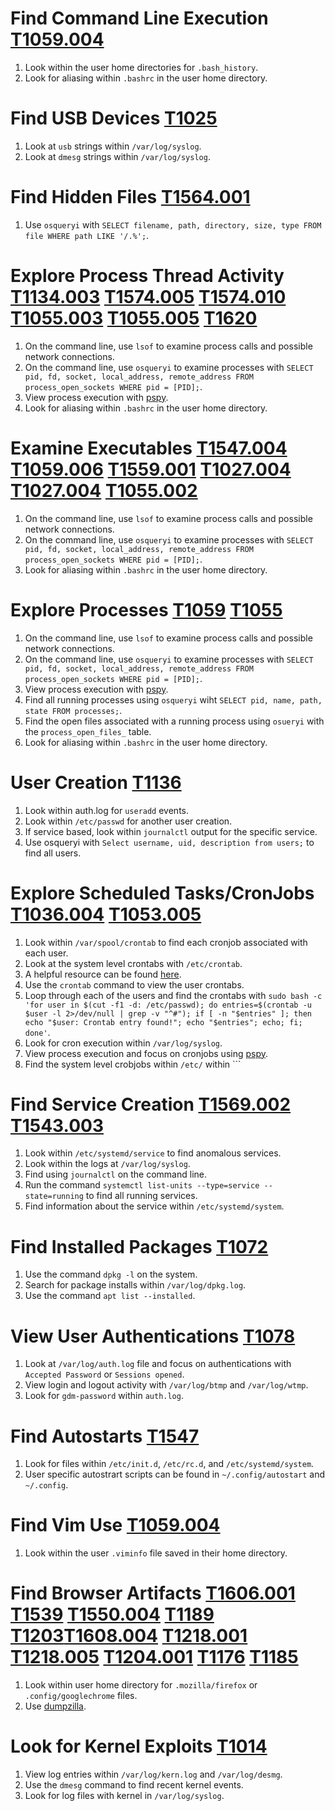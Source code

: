# Find Command Line Execution [T1059.004](https://attack.mitre.org/techniques/T1059/004/)
1. Look within the user home directories for ```.bash_history```. 
2. Look for aliasing within ```.bashrc``` in the user home directory. 

# Find USB Devices [T1025](https://attack.mitre.org/techniques/T1025/)
1. Look at ```usb``` strings within ```/var/log/syslog```. 
2. Look at ```dmesg``` strings within ```/var/log/syslog```. 

# Find Hidden Files [T1564.001](https://attack.mitre.org/techniques/T1564/001/)
1. Use ```osqueryi``` with ```SELECT filename, path, directory, size, type FROM file WHERE path LIKE '/.%';```. 

# Explore Process Thread Activity [T1134.003](https://attack.mitre.org/techniques/T1134/003) [T1574.005](https://attack.mitre.org/techniques/T574/005) [T1574.010](https://attack.mitre.org/techniques/T1574/010) [T1055.003](https://attack.mitre.org/techniques/T1055/003) [T1055.005](https://attack.mitre.org/techniques/T1055/005) [T1620](https://attack.mitre.org/techniques/T1620)
1. On the command line, use ```lsof``` to examine process calls and possible network connections. 
2. On the command line, use ```osqueryi``` to examine processes with ```SELECT pid, fd, socket, local_address, remote_address FROM process_open_sockets WHERE pid = [PID];```. 
3. View process execution with [pspy](https://github.com/DominicBreuker/pspy). 
4. Look for aliasing within ```.bashrc``` in the user home directory. 

# Examine Executables [T1547.004](https://attack.mitre.org/techniques/T1547/004/) [T1059.006](https://attack.mitre.org/techniques/T1059/006/) [T1559.001]([T1070.004](https://attack.mitre.org/techniques/T1559/001/)) [T1027.004]([T1070.004](https://attack.mitre.org/techniques/T1027/004/)) [T1027.004]([T1070.009](https://attack.mitre.org/techniques/T1027/009/)) [T1055.002](https://attack.mitre.org/techniques/T1055/002)
1. On the command line, use ```lsof``` to examine process calls and possible network connections. 
2. On the command line, use ```osqueryi``` to examine processes with ```SELECT pid, fd, socket, local_address, remote_address FROM process_open_sockets WHERE pid = [PID];```. 
3. Look for aliasing within ```.bashrc``` in the user home directory. 

# Explore Processes [T1059](https://attack.mitre.org/techniques/T1059) [T1055](https://attack.mitre.org/techniques/T1055/)
1. On the command line, use ```lsof``` to examine process calls and possible network connections. 
2. On the command line, use ```osqueryi``` to examine processes with ```SELECT pid, fd, socket, local_address, remote_address FROM process_open_sockets WHERE pid = [PID];```. 
3. View process execution with [pspy](https://github.com/DominicBreuker/pspy). 
4. Find all running processes using ```osqueryi``` wiht ```SELECT pid, name, path, state FROM processes;```. 
5. Find the open files associated with a running process using ```osueryi``` with the ```process_open_files_``` table. 
6. Look for aliasing within ```.bashrc``` in the user home directory. 	

# User Creation [T1136](https://attack.mitre.org/techniques/T1136/)
1. Look within auth.log for ```useradd``` events. 
2. Look within ```/etc/passwd``` for another user creation. 
3. If service based, look within ```journalctl``` output for the specific service. 
4. Use osqueryi with ```Select username, uid, description from users;``` to find all users. 

# Explore Scheduled Tasks/CronJobs [T1036.004](https://attack.mitre.org/techniques/T136/004) [T1053.005](https://attack.mitre.org/techniques/T1053/005)
1. Look within ```/var/spool/crontab``` to find each cronjob associated with each user. 
2. Look at the system level crontabs with ```/etc/crontab```.
3. A helpful resource can be found [here](https://crontab.guru/).
4. Use the ```crontab``` command to view the user crontabs. 
5. Loop through each of the users and find the crontabs with ```sudo bash -c 'for user in $(cut -f1 -d: /etc/passwd); do entries=$(crontab -u $user -l 2>/dev/null | grep -v "^#"); if [ -n "$entries" ]; then echo "$user: Crontab entry found!"; echo "$entries"; echo; fi; done'```. 
6. Look for cron execution within ```/var/log/syslog```. 
7. View process execution and focus on cronjobs using [pspy](https://github.com/DominicBreuker/pspy). 
8. Find the system level crobjobs within ```/etc/``` within ```

# Find Service Creation [T1569.002](https://attack.mitre.org/techniques/T1569/002) [T1543.003](https://attack.mitre.org/techniques/T1543/003)
1. Look within ```/etc/systemd/service``` to find anomalous services. 
2. Look within the logs at ```/var/log/syslog```. 
3. Find using ```journalctl``` on the command line. 
4. Run the command ```systemctl list-units --type=service --state=running``` to find all running services. 
5. Find information about the service within ```/etc/systemd/system```. 

# Find Installed Packages [T1072](https://attack.mitre.org/techniques/T1072/)
1. Use the command ```dpkg -l``` on the system.  
2. Search for package installs within ```/var/log/dpkg.log```. 
3. Use the command ```apt list --installed```. 

# View User Authentications [T1078](https://attack.mitre.org/techniques/T1078/)
1. Look at ```/var/log/auth.log``` file and focus on authentications with ```Accepted Password``` or ```Sessions opened```. 
2. View login and logout activity with ```/var/log/btmp``` and ```/var/log/wtmp```. 
3. Look for ```gdm-password``` within ```auth.log```. 

# Find Autostarts [T1547](https://attack.mitre.org/techniques/T1547/)
1. Look for files within ```/etc/init.d```, ```/etc/rc.d```, and ```/etc/systemd/system```. 
2. User specific autostrart scripts can be found in ```~/.config/autostart``` and ```~/.config```. 

# Find Vim Use [T1059.004](https://attack.mitre.org/techniques/T1059/004/)
1. Look within the user ```.viminfo``` file saved in their home directory. 

# Find Browser Artifacts [T1606.001](https://attack.mitre.org/techniques/T1606/001) [T1539](https://attack.mitre.org/techniques/T1539) [T1550.004](https://attack.mitre.org/techniques/T1550/004) [T1189](https://attack.mitre.org/techniques/T1189) [T1203](https://attack.mitre.org/techniques/T1203)[T1608.004](https://attack.mitre.org/techniques/T1608/004) [T1218.001](https://attack.mitre.org/techniques/T1218/001) [T1218.005](https://attack.mitre.org/techniques/T1218/005) [T1204.001](https://attack.mitre.org/techniques/T1204/001) [T1176](https://attack.mitre.org/techniques/T1176) [T1185](https://attack.mitre.org/techniques/T1185)
1. Look within user home directory for ```.mozilla/firefox``` or ```.config/googlechrome``` files. 
2. Use [dumpzilla](https://github.com/Busindre/dumpzilla).

# Look for Kernel Exploits [T1014](https://attack.mitre.org/techniques/T1014/)
1. View log entries within ```/var/log/kern.log``` and ```/var/log/desmg```. 
2. Use the ```dmesg``` command to find recent kernel events. 
3. Look for log files with kernel in ```/var/log/syslog```. 

